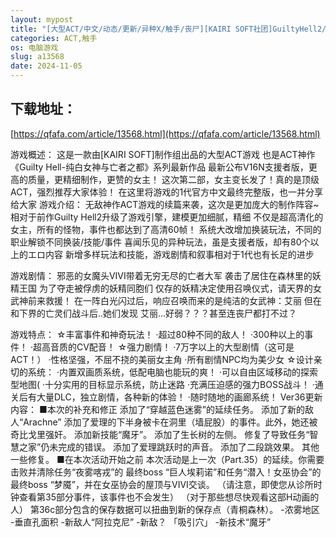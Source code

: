 ```yaml
---
layout: mypost
title: "[大型ACT/中文/动态/更新/异种X/触手/丧尸][KAIRI SOFT社团]GuiltyHell2/纯白女神艾莉II/纯白女神与亡者之都2/Guilty HellⅡ [Ver0.36b][PC/10G]"
categories: ACT,触手
os: 电脑游戏
slug: a13568
date: 2024-11-05
---
```


## 下载地址：

[https://qfafa.com/article/13568.html](https://qfafa.com/article/13568.html)

游戏概述：
这是一款由\[KAIRI SOFT\]制作组出品的大型ACT游戏
也是ACT神作《Guilty Hell-纯白女神与亡者之都》系列最新作品
最新公布V16N支援者版，更高的质量，更精细制作，更赞的女主！
这次第二部，女主变长发了！真的是顶级ACT，强烈推荐大家体验！
在这里将游戏的1代官方中文最终完整版，也一并分享给大家
游戏介绍：
无敌神作ACT游戏的续篇来袭，这次是更加庞大的制作阵容~
相对于前作Guilty Hell2升级了游戏引擎，建模更加细腻，精细
不仅是超高清化的女主，所有的怪物，事件也都达到了高清60帧！
系统大改增加换装玩法，不同的职业解锁不同换装/技能/事件
喜闻乐见的异种玩法，虽是支援者版，却有80个以上的エロ内容
新增多样玩法和技能，游戏剧情和叙事相对于1代也有长足的进步

游戏剧情：
邪恶的女魔头VIVI带着无穷无尽的亡者大军
袭击了居住在森林里的妖精王国
为了夺走被俘虏的妖精同胞们
仅存的妖精决定使用召唤仪式，请天界的女武神前来救援！
在一阵白光闪过后，响应召唤而来的是纯洁的女武神：艾丽
但在和下界的亡灵们战斗后..她们发现
艾丽...好弱？？？甚至连丧尸都打不过？

游戏特点：
☆丰富事件和神奇玩法！
·超过80种不同的敌人！
·300种以上的事件！
·超高音质的CV配音！
☆强力剧情！
·7万字以上的大型剧情（这可是ACT！）
·性格坚强，不屈不挠的美丽女主角
·所有剧情NPC均为美少女
☆设计亲切的系统：
·内置双画质系统，低配电脑也能玩的爽！
·可以自由区域移动的探索型地图(
·十分实用的目标显示系统，防止迷路
·充满压迫感的强力BOSS战斗！
·通关后有大量DLC，独立剧情，各种新的体验！
·随时随地的画廊系统！
Ver36更新内容：
■本次的补充和修正
添加了“穿越蓝色迷雾”的延续任务。
添加了新的敌人“Arachne”
添加了爱理的下半身被卡在洞里（墙屁股）的事件。此外，她还被奇比戈里强奸。
添加新技能“魔牙”。
添加了生长树的左侧。
修复了导致任务“智慧之家”仍未完成的错误。
添加了爱理跳跃时的声音。
添加了二段跳效果。
其他一些修复。
■在本次活动开始之前
本次活动是上一次（Part.35）的延续。你需要击败并清除任务“夜雾喀戎”的
最终boss “巨人埃莉诺”和任务“潜入！女巫协会”的最终boss “梦魇”，并在女巫协会的屋顶与VIVI交谈。
（请注意，即使您从诊所时钟查看第35部分事件，该事件也不会发生）
（对于那些想尽快观看这部H动画的人）
第36c部分包含的保存数据可以扭曲到新的保存点（青桐森林）。
-浓雾地区
-垂直孔面积
-新敌人“阿拉克尼”
-新敌？ 「吸引穴」
-新技术“魔牙”